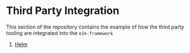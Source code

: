 # Third Party Integration

This section of the repository contains the example of how the third party tooling are integrated into the
`e2e-framework`

1. [Helm](./helm)
